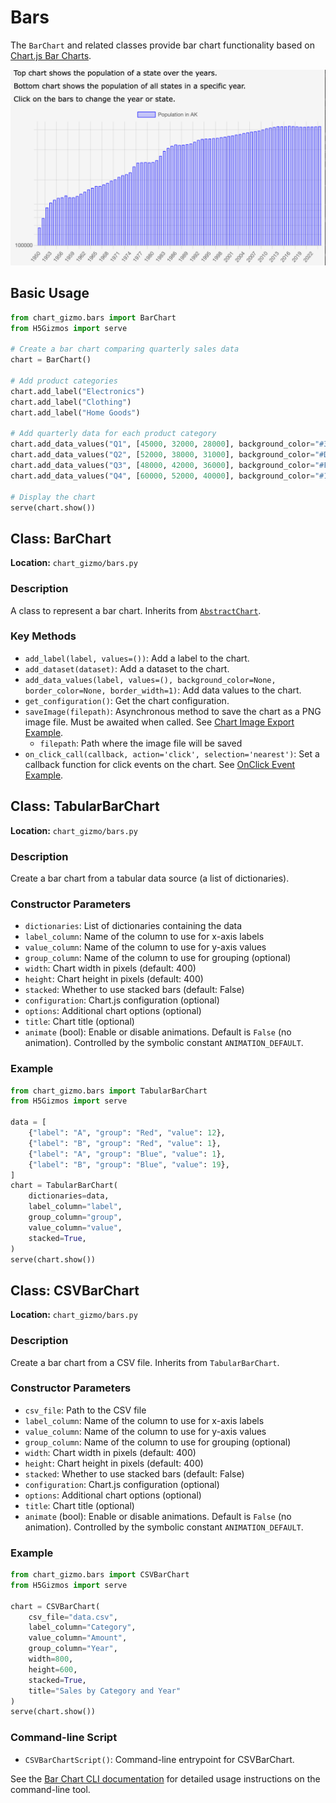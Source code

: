 # Bars

The `BarChart` and related classes provide bar chart functionality based on [Chart.js Bar Charts](https://www.chartjs.org/docs/latest/charts/bar.html).

![Sample Bar Chart](../screenshots/barchart.png)

## Basic Usage

```python
from chart_gizmo.bars import BarChart
from H5Gizmos import serve

# Create a bar chart comparing quarterly sales data
chart = BarChart()

# Add product categories
chart.add_label("Electronics")
chart.add_label("Clothing")
chart.add_label("Home Goods")

# Add quarterly data for each product category
chart.add_data_values("Q1", [45000, 32000, 28000], background_color="#3366CC")
chart.add_data_values("Q2", [52000, 38000, 31000], background_color="#DC3912")
chart.add_data_values("Q3", [48000, 42000, 36000], background_color="#FF9900")
chart.add_data_values("Q4", [60000, 52000, 40000], background_color="#109618")

# Display the chart
serve(chart.show())
```

## Class: BarChart

**Location:** `chart_gizmo/bars.py`

### Description

A class to represent a bar chart. Inherits from [`AbstractChart`](../api/charts.md).

### Key Methods

-   `add_label(label, values=())`: Add a label to the chart.
-   `add_dataset(dataset)`: Add a dataset to the chart.
-   `add_data_values(label, values=(), background_color=None, border_color=None, border_width=1)`: Add data values to the chart.
-   `get_configuration()`: Get the chart configuration.
-   `saveImage(filepath)`: Asynchronous method to save the chart as a PNG image file. Must be awaited when called. See [Chart Image Export Example](../examples/#chart-image-export).
    -   `filepath`: Path where the image file will be saved
-   `on_click_call(callback, action='click', selection='nearest')`: Set a callback function for click events on the chart. See [OnClick Event Example](../examples/#onclick-event-example).

## Class: TabularBarChart

**Location:** `chart_gizmo/bars.py`

### Description

Create a bar chart from a tabular data source (a list of dictionaries).

### Constructor Parameters

-   `dictionaries`: List of dictionaries containing the data
-   `label_column`: Name of the column to use for x-axis labels
-   `value_column`: Name of the column to use for y-axis values
-   `group_column`: Name of the column to use for grouping (optional)
-   `width`: Chart width in pixels (default: 400)
-   `height`: Chart height in pixels (default: 400)
-   `stacked`: Whether to use stacked bars (default: False)
-   `configuration`: Chart.js configuration (optional)
-   `options`: Additional chart options (optional)
-   `title`: Chart title (optional)
-   `animate` (bool): Enable or disable animations. Default is `False` (no animation). Controlled by the symbolic constant `ANIMATION_DEFAULT`.

### Example

```python
from chart_gizmo.bars import TabularBarChart
from H5Gizmos import serve

data = [
    {"label": "A", "group": "Red", "value": 12},
    {"label": "B", "group": "Red", "value": 1},
    {"label": "A", "group": "Blue", "value": 1},
    {"label": "B", "group": "Blue", "value": 19},
]
chart = TabularBarChart(
    dictionaries=data,
    label_column="label",
    group_column="group",
    value_column="value",
    stacked=True,
)
serve(chart.show())
```

## Class: CSVBarChart

**Location:** `chart_gizmo/bars.py`

### Description

Create a bar chart from a CSV file. Inherits from `TabularBarChart`.

### Constructor Parameters

-   `csv_file`: Path to the CSV file
-   `label_column`: Name of the column to use for x-axis labels
-   `value_column`: Name of the column to use for y-axis values
-   `group_column`: Name of the column to use for grouping (optional)
-   `width`: Chart width in pixels (default: 400)
-   `height`: Chart height in pixels (default: 400)
-   `stacked`: Whether to use stacked bars (default: False)
-   `configuration`: Chart.js configuration (optional)
-   `options`: Additional chart options (optional)
-   `title`: Chart title (optional)
-   `animate` (bool): Enable or disable animations. Default is `False` (no animation). Controlled by the symbolic constant `ANIMATION_DEFAULT`.

### Example

```python
from chart_gizmo.bars import CSVBarChart
from H5Gizmos import serve

chart = CSVBarChart(
    csv_file="data.csv",
    label_column="Category",
    value_column="Amount",
    group_column="Year",
    width=800,
    height=600,
    stacked=True,
    title="Sales by Category and Year"
)
serve(chart.show())
```

### Command-line Script

-   `CSVBarChartScript()`: Command-line entrypoint for CSVBarChart.

See the [Bar Chart CLI documentation](../cli/bar.md) for detailed usage instructions on the command-line tool.

